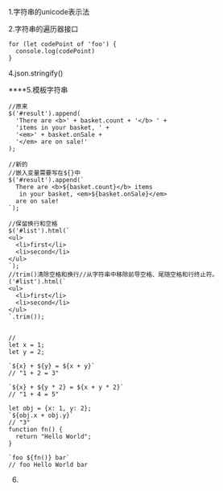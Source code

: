 1.字符串的unicode表示法

2.字符串的遍历器接口

```
for (let codePoint of 'foo') {
  console.log(codePoint)
}
```

4.json.stringify\(\)

\*\*\*\*5.模板字符串

    //原来
    $('#result').append(
      'There are <b>' + basket.count + '</b> ' +
      'items in your basket, ' +
      '<em>' + basket.onSale +
      '</em> are on sale!'
    );

    //新的
    //嵌入变量需要写在${}中
    $('#result').append(`
      There are <b>${basket.count}</b> items
       in your basket, <em>${basket.onSale}</em>
      are on sale!
    `);

    //保留换行和空格
    $('#list').html(`
    <ul>
      <li>first</li>
      <li>second</li>
    </ul>
    `);
    //trim()清除空格和换行//从字符串中移除前导空格、尾随空格和行终止符。
    ('#list').html(`
    <ul>
      <li>first</li>
      <li>second</li>
    </ul>
    `.trim());


    //
    let x = 1;
    let y = 2;

    `${x} + ${y} = ${x + y}`
    // "1 + 2 = 3"

    `${x} + ${y * 2} = ${x + y * 2}`
    // "1 + 4 = 5"

    let obj = {x: 1, y: 2};
    `${obj.x + obj.y}`
    // "3"
    function fn() {
      return "Hello World";
    }

    `foo ${fn()} bar`
    // foo Hello World bar

6.

